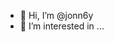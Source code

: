 - 👋 Hi, I’m @jonn6y
- 👀 I’m interested in ...

<!---
jonn6y/jonn6y is a ✨ special ✨ repository because its `README.md` (this file) appears on your GitHub profile.
You can click the Preview link to take a look at your changes.
--->
